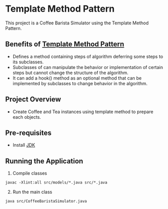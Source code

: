 # Template Method Pattern

This project is a Coffee Barista Simulator using the Template Method Pattern.

## Benefits of [Template Method Pattern](https://refactoring.guru/design-patterns/template-method)

- Defines a method containing steps of algorithm deferring some steps to its subclasses.
- Subclasses of can manipulate the behavior or implementation of certain steps but cannot change the structure of the algorithm.
- It can add a hook() method as an optional method that can be implemented by subclasses to change behavior in the algorithm.

## Project Overview

- Create Coffee and Tea instances using template method to prepare each objects.

## Pre-requisites

- Install [JDK](https://www.oracle.com/java/technologies/downloads/#jdk19-windows)

## Running the Application

1. Compile classes

```
javac -Xlint:all src/models/*.java src/*.java
```

2. Run the main class

```
java src/CoffeeBaristaSimulator.java
```
